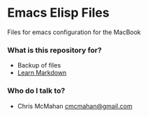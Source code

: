 # Emacs Elisp Files #

Files for emacs configuration for the MacBook

### What is this repository for? ###

* Backup of files
* [Learn Markdown](https://bitbucket.org/tutorials/markdowndemo)

### Who do I talk to? ###

* Chris McMahan cmcmahan@gmail.com